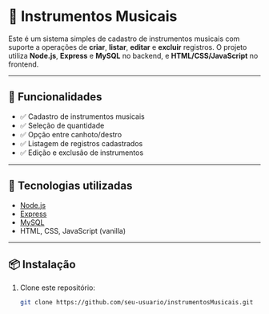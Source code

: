 # 🎸 Instrumentos Musicais

Este é um sistema simples de cadastro de instrumentos musicais com suporte a operações de **criar**, **listar**, **editar** e **excluir** registros. 
O projeto utiliza **Node.js**, **Express** e **MySQL** no backend, e **HTML/CSS/JavaScript** no frontend.

---

## 🚀 Funcionalidades

- ✅ Cadastro de instrumentos musicais
- ✅ Seleção de quantidade
- ✅ Opção entre canhoto/destro
- ✅ Listagem de registros cadastrados
- ✅ Edição e exclusão de instrumentos

---

## 🧰 Tecnologias utilizadas

- [Node.js](https://nodejs.org/)
- [Express](https://expressjs.com/)
- [MySQL](https://www.mysql.com/)
- HTML, CSS, JavaScript (vanilla)

---

## 📦 Instalação

1. Clone este repositório:
   ```bash
   git clone https://github.com/seu-usuario/instrumentosMusicais.git

